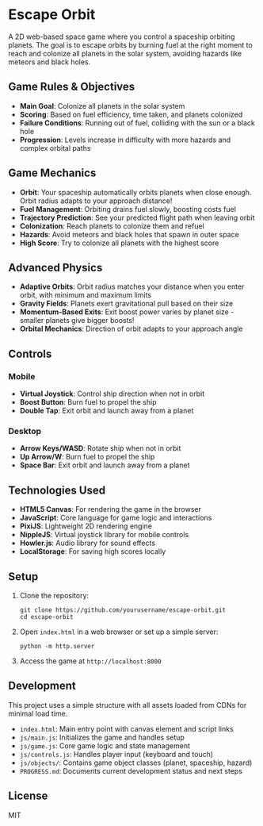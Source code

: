 # Escape Orbit

A 2D web-based space game where you control a spaceship orbiting planets. The goal is to escape orbits by burning fuel at the right moment to reach and colonize all planets in the solar system, avoiding hazards like meteors and black holes.

## Game Rules & Objectives

- **Main Goal**: Colonize all planets in the solar system
- **Scoring**: Based on fuel efficiency, time taken, and planets colonized
- **Failure Conditions**: Running out of fuel, colliding with the sun or a black hole
- **Progression**: Levels increase in difficulty with more hazards and complex orbital paths

## Game Mechanics

- **Orbit**: Your spaceship automatically orbits planets when close enough. Orbit radius adapts to your approach distance!
- **Fuel Management**: Orbiting drains fuel slowly, boosting costs fuel
- **Trajectory Prediction**: See your predicted flight path when leaving orbit
- **Colonization**: Reach planets to colonize them and refuel
- **Hazards**: Avoid meteors and black holes that spawn in outer space
- **High Score**: Try to colonize all planets with the highest score

## Advanced Physics

- **Adaptive Orbits**: Orbit radius matches your distance when you enter orbit, with minimum and maximum limits
- **Gravity Fields**: Planets exert gravitational pull based on their size
- **Momentum-Based Exits**: Exit boost power varies by planet size - smaller planets give bigger boosts!
- **Orbital Mechanics**: Direction of orbit adapts to your approach angle

## Controls

### Mobile
- **Virtual Joystick**: Control ship direction when not in orbit
- **Boost Button**: Burn fuel to propel the ship
- **Double Tap**: Exit orbit and launch away from a planet

### Desktop
- **Arrow Keys/WASD**: Rotate ship when not in orbit
- **Up Arrow/W**: Burn fuel to propel the ship
- **Space Bar**: Exit orbit and launch away from a planet

## Technologies Used

- **HTML5 Canvas**: For rendering the game in the browser
- **JavaScript**: Core language for game logic and interactions
- **PixiJS**: Lightweight 2D rendering engine
- **NippleJS**: Virtual joystick library for mobile controls
- **Howler.js**: Audio library for sound effects
- **LocalStorage**: For saving high scores locally

## Setup

1. Clone the repository:
   ```
   git clone https://github.com/yourusername/escape-orbit.git
   cd escape-orbit
   ```

2. Open `index.html` in a web browser or set up a simple server:
   ```
   python -m http.server
   ```

3. Access the game at `http://localhost:8000`

## Development

This project uses a simple structure with all assets loaded from CDNs for minimal load time.

- `index.html`: Main entry point with canvas element and script links
- `js/main.js`: Initializes the game and handles setup
- `js/game.js`: Core game logic and state management
- `js/controls.js`: Handles player input (keyboard and touch)
- `js/objects/`: Contains game object classes (planet, spaceship, hazard)
- `PROGRESS.md`: Documents current development status and next steps

## License

MIT 